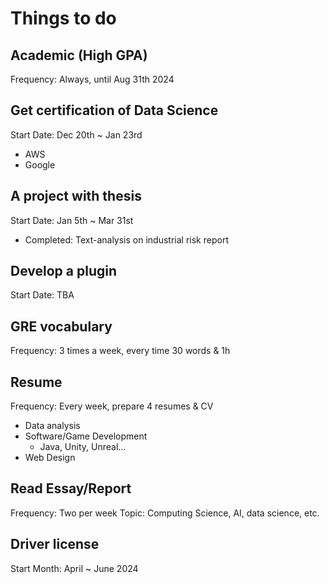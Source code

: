 # Things to do

## Academic (High GPA)

Frequency: Always, until Aug 31th 2024

## Get certification of Data Science

Start Date: Dec 20th ~ Jan 23rd

- AWS
- Google

## A project with thesis

Start Date: Jan 5th ~ Mar 31st

- Completed: Text-analysis on industrial risk report

## Develop a plugin

Start Date: TBA

## GRE vocabulary

Frequency: 3 times a week, every time 30 words & 1h

## Resume

Frequency: Every week, prepare 4 resumes & CV

- Data analysis
- Software/Game Development 
  - Java, Unity, Unreal...
- Web Design

## Read Essay/Report

Frequency: Two per week
Topic: Computing Science, AI, data science, etc.

## Driver license

Start Month: April ~ June 2024

